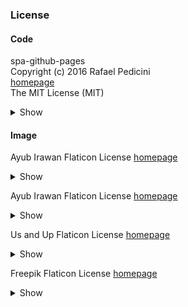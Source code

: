 ### License

#### Code

spa-github-pages  
Copyright (c) 2016 Rafael Pedicini  
[homepage](https://github.com/rafgraph/spa-github-pages)  
The MIT License (MIT)

<details>
<summary>Show</summary>

/public/404.html  
/public/index.html

</details>

#### Image

Ayub Irawan
Flaticon License
[homepage](https://www.flaticon.com/free-icons/dots)
<details>
<summary>Show</summary>

/public/Assets/MenuIcon/Kebab.png

<!-- <a href="https://www.flaticon.com/free-icons/dots" title="dots icons">Dots icons created by Ayub Irawan - Flaticon</a> -->
</details>

Ayub Irawan
Flaticon License
[homepage](https://www.flaticon.com/free-icons/like)

<details>
<summary>Show</summary>

/public/Assets/MenuIcon/Like.png

<!-- <a href="https://www.flaticon.com/free-icons/like" title="like icons">Like icons created by kliwir art - Flaticon</a> -->
</details>

Us and Up
Flaticon License
[homepage](https://www.flaticon.com/kr/free-icons/-)

<details>
<summary>Show</summary>

/public/Assets/MenuIcon/Hate.png

<!-- <a href="https://www.flaticon.com/kr/free-icons/-" title="같지 않은 아이콘">같지 않은 아이콘  제작자: Us and Up - Flaticon</a> -->
</details>

Freepik
Flaticon License
[homepage](https://www.flaticon.com/kr/free-icons/-)

<details>
<summary>Show</summary>

/public/Assets/MenuIcon/Translate.png

<!-- <a href="https://www.flaticon.com/kr/free-icons/" title="번역 아이콘">번역 아이콘  제작자: Freepik - Flaticon</a> -->
</details>
